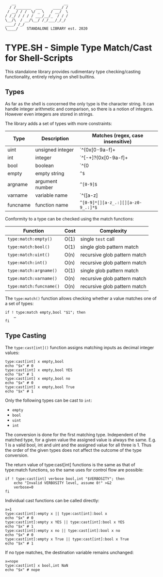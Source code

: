 	   __                      __
	  / /_______  ___     ____/ /
	 / __/ / /  \/ _ \   / __/  \
	/ /_/ / / / / ___/__/_  / / /
	\__/\  / __/\__/ /_/___/_/_/
	____/ /_/
	\____/    STANDALONE LIBRARY est. 2020

TYPE.SH - Simple Type Match/Cast for Shell-Scripts
==================================================

This standalone library provides rudimentary type checking/casting
functionality, entirely relying on shell builtins.

Types
-----

As far as the shell is concerned the only type is the character string.
It can handle integer arithmetic and comparison, so there is a notion
of integers. However even integers are stored in strings.

The library adds a set of types with more constraints:

| Type     | Description      | Matches (regex, case insensitive)          |
|----------|------------------|--------------------------------------------|
| uint     | unsigned integer | `^(0x[0-9a-f]+|[1-9][0-9]*|0[0-7]*)$`      |
| int      | integer          | `^[-+]?(0x[0-9a-f]+|[1-9][0-9]*|0[0-7]*)$` |
| bool     | boolean          | `^(0|1|yes|no|true|false)`                 |
| empty    | empty string     | `^$`                                       |
| argname  | argument number  | `^[0-9]$`                                  |
| varname  | variable name    | `^([a-z]|[a-z_][a-z0-9_]+)$`               |
| funcname | function name    | `^[0-9]*[][a-z_.:][][a-z0-9_.:]*$`         |

Conformity to a type can be checked using the match functions:

| Function                | Cost | Complexity                   |
|-------------------------|------|------------------------------|
| `type:match:empty()`    | O(1) | single `test` call           |
| `type:match:bool()`     | O(1) | single glob pattern match    |
| `type:match:uint()`     | O(n) | recursive glob pattern match |
| `type:match:int()`      | O(n) | recursive glob pattern match |
| `type:match:argname()`  | O(1) | single glob pattern match    |
| `type:match:varname()`  | O(n) | recursive glob pattern match |
| `type:match:funcname()` | O(n) | recursive glob pattern match |

The `type:match()` function allows checking whether a value matches
one of a set of types:

```
if ! type:match empty,bool "$1"; then
	…
fi
```

Type Casting
------------

The `type:cast[int]()` function assigns matching inputs as decimal
integer values:

```
type:cast[int] x empty,bool
echo "$x" # 0
type:cast[int] x empty,bool YES
echo "$x" # 1
type:cast[int] x empty,bool no
echo "$x" # 0
type:cast[int] x empty,bool True
echo "$x" # 1
```

Only the following types can be cast to `int`:

- `empty`
- `bool`
- `uint`
- `int`

The conversion is done for the first matching type. Independent of
the matched type, for a given value the assigned value is always the
same. E.g. 1 is a valid bool, int and uint and the assigned value for all
three is 1. Thus the order of the given types does not affect the
outcome of the type conversion.

The return value of type:cast[int] functions is the same as that
of type:match functions, so the same uses for control flow are possible:

```
if ! type:cast[int] verbose bool,int "$VERBOSITY"; then
	echo "Invalid VERBOSITY level, assume 0!" >&2
	verbose=0
fi
```

Individual cast functions can be called directly:

```
x=1
type:cast[int]:empty x || type:cast[int]:bool x
echo "$x" # 0
type:cast[int]:empty x YES || type:cast[int]:bool x YES
echo "$x" # 1
type:cast[int]:empty x no || type:cast[int]:bool x no
echo "$x" # 0
type:cast[int]:empty x True || type:cast[int]:bool x True
echo "$x" # 1
```

If no type matches, the destination variable remains unchanged:

```
x=nope
type:cast[int] x bool,int NaN
echo "$x" # nope
```
